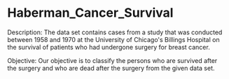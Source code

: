 # Haberman_Cancer_Survival

Description: The data set contains cases from a study that was conducted between 1958 and 1970 at the University of Chicago's Billings Hospital on the survival of patients who had undergone surgery for breast cancer.

Objective: Our objective is to classify the persons who are survived after the surgery and who are dead after the surgery from the given data set.


